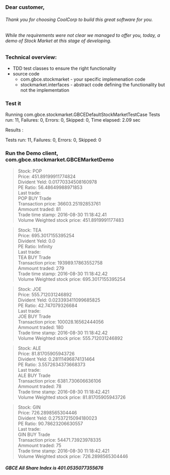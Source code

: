 ### Dear customer,

###### Thank you for choosing CoolCorp to build this great software for you.  
###### While the requirements were not clear we managed to offer you, today, a demo of Stock Market at this stage of developing. 

### Technical overview:
* TDD test classes to ensure the right functionality
* source code
     * com.gbce.stockmarket - your specific implemenation code
    * stockmarket.interfaces - abstract code defining the functionality but not the implementation

### Test it
Running com.gbce.stockmarket.GBCEDefaultStockMarketTestCase
Tests run: 11, Failures: 0, Errors: 0, Skipped: 0, Time elapsed: 2.09 sec

Results :

Tests run: 11, Failures: 0, Errors: 0, Skipped: 0

### Run the Demo client, com.gbce.stockmarket.GBCEMarketDemo
>Stock: POP  
Price: 451.89199911774824  
Divident Yeld: 0.01770334508160978  
PE Ratio: 56.48649988971853  
Last trade:  
POP BUY Trade  
Transaction price: 36603.25192853761  
Ammount traded: 81  
Trade time stamp: 2016-08-30 11:18:42.41  
Volume Weighted stock price: 451.8919991177483  

>Stock: TEA  
Price: 695.3017155395254  
Divident Yeld: 0.0  
PE Ratio: Infinity  
Last trade:  
TEA BUY Trade  
Transaction price: 193989.17863552758  
Ammount traded: 279  
Trade time stamp: 2016-08-30 11:18:42.42  
Volume Weighted stock price: 695.3017155395254  

>Stock: JOE  
Price: 555.712031246892  
Divident Yeld: 0.023393411099685825  
PE Ratio: 42.747079326684  
Last trade:  
JOE BUY Trade  
Transaction price: 100028.16562444056  
Ammount traded: 180  
Trade time stamp: 2016-08-30 11:18:42.42  
Volume Weighted stock price: 555.712031246892  

>Stock: ALE  
Price: 81.81705905943726  
Divident Yeld: 0.28111496874131464  
PE Ratio: 3.5572634373668373  
Last trade:  
ALE BUY Trade  
Transaction price: 6381.730606636106  
Ammount traded: 78  
Trade time stamp: 2016-08-30 11:18:42.421  
Volume Weighted stock price: 81.81705905943726  

>Stock: GIN  
Price: 726.2898565304446  
Divident Yeld: 0.27537215094180023  
PE Ratio: 90.78623206630557  
Last trade:  
GIN BUY Trade  
Transaction price: 54471.73923978335  
Ammount traded: 75  
Trade time stamp: 2016-08-30 11:18:42.421  
Volume Weighted stock price: 726.2898565304446  


##### GBCE All Share Index is 401.0535077355676

